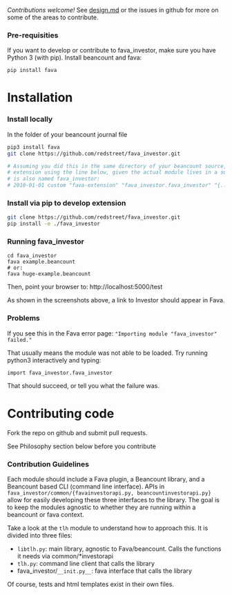 *Contributions welcome!* See [design.md](design.md) or the issues in github for more on
some of the areas to contribute.

### Pre-requisities
If you want to develop or contribute to fava_investor, make sure you have Python 3 (with
pip). Install beancount and fava:

`pip install fava`

# Installation

### Install locally

In the folder of your beancount journal file
```bash
pip3 install fava
git clone https://github.com/redstreet/fava_investor.git

# Assuming you did this in the same directory of your beancount source, invoke the fava
# extension using the line below, given the actual module lives in a subdirectory that
# is also named fava_investor:
# 2010-01-01 custom "fava-extension" "fava_investor.fava_investor" "{...}"
```
### Install via pip to develop extension
```bash
git clone https://github.com/redstreet/fava_investor.git
pip install -e ./fava_investor
```

### Running fava_investor
```
cd fava_investor
fava example.beancount
# or:
fava huge-example.beancount
```
Then, point your browser to: http://localhost:5000/test

As shown in the screenshots above, a link to Investor should appear in Fava.

### Problems

If you see this in the Fava error page:
`"Importing module "fava_investor" failed."`

That usually means the module was not able to be loaded. Try running python3
interactively and typing:

`import fava_investor.fava_investor`

That should succeed, or tell you what the failure was.


# Contributing code
Fork the repo on github and submit pull requests.

See Philosophy section below before you contribute

### Contribution Guidelines

Each module should include a Fava plugin, a Beancount library, and a Beancount based CLI
(command line interface). APIs in `fava_investor/common/{favainvestorapi.py,
beancountinvestorapi.py}` allow for easily developing these three interfaces to the
library. The goal is to keep the modules agnostic to whether they are running within a
beancount or fava context.

Take a look at the `tlh` module to understand how to approach this. It is divided into three files:
- `libtlh.py`: main library, agnostic to Fava/beancount. Calls the functions it needs via common/*investorapi
- `tlh.py`: command line client that calls the library
- fava_investor/`__init.py__`: fava interface that calls the library

Of course, tests and html templates exist in their own files.
